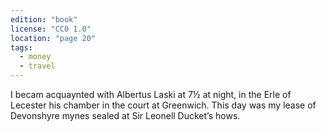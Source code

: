 ```yaml
---
edition: "book"
license: "CC0 1.0"
location: "page 20"
tags:
  - money
  - travel
---
```

I becam acquaynted with Albertus Laski at 7½ at night, in
the Erle of Lecester his chamber in the court at Greenwich.
This day was my lease of Devonshyre mynes sealed at Sir Leonell
Ducket’s hows.
